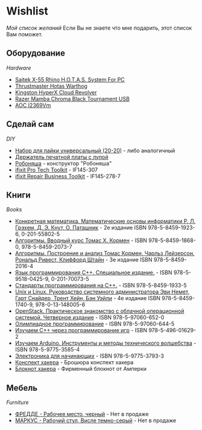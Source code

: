 # Wishlist
*Мой список желаний*
Если Вы не знаете что мне подарить, этот список Вам поможет.

## Оборудование
*Hardware*

* [Saitek X-55 Rhino H.O.T.A.S. System For PC](https://market.yandex.ru/product/10704769/)
* [Thrustmaster Hotas Warthog](https://market.yandex.ru/product/6839360)
* [Kingston HyperX Cloud Revolver](https://www.ulmart.ru/goods/3825335)
* [Razer Mamba Chroma Black Tournament USB](https://www.ulmart.ru/goods/3688397)
* [AOC I2369Vm](https://market.yandex.ru/product/9237416)

## Сделай сам
*DIY*

* [Набор для пайки универсальный (20-20)](http://www.chipdip.ru/product/soldering-kit-universal/) - либо аналогичный
* [Держатель печатной платы с лупой](http://amperka.ru/product/soldering-helping-hand)
* [Робоняша](http://amperka.ru/product/robonyasha-iskra-js) - конструктор "Робоняша"
* [ifixit Pro Tech Toolkit](https://ru.ifixit.com/Store/Tools/Pro-Tech-Toolkit/IF145-307) - IF145-307
* [ifixit Repair Business Toolkit](https://ru.ifixit.com/Store/Tools/Repair-Business-Toolkit/IF145-278-7) - IF145-278-7


## Книги
*Books*

* [Конкретная математика. Математические основы информатики  Р. Л. Грэхем, Д. Э. Кнут, О. Паташник](https://www.ozon.ru/context/detail/id/31333006/) - 2е издание ISBN 978-5-8459-1923-6, 0-201-55802-5
* [Алгоритмы. Вводный курс  Томас Х. Кормен](https://www.ozon.ru/context/detail/id/24903185/) - ISBN	978-5-8459-1868-0, 978-5-8459-2073-7
* [Алгоритмы. Построение и анализ  Томас Кормен, Чарльз Лейзерсон, Рональд Ривест, Клиффорд Штайн](https://www.ozon.ru/context/detail/id/22421471/) - 3е издание ISBN 978-5-8459-2016-4
* [Язык программирования С++. Специальное издание.](https://www.ozon.ru/context/detail/id/139958735/) - ISBN 978-5-9518-0425-9, 0-201-70073-5
* [Стандарты программирования на С++.](https://www.ozon.ru/context/detail/id/2381848/) - ISBN 978-5-8459-1933-5
* [Unix и Linux. Руководство системного администратора  Эви Немет, Гарт Снайдер, Трент Хейн, Бэн Уэйли](https://www.ozon.ru/context/detail/id/31924164/) - 4е издание ISBN 978-5-8459-1740-9, 978-0-13-148005-6
* [OpenStack. Практическое знакомство с облачной операционной системой. Четверное издание](https://www.ozon.ru/context/detail/id/146269188/) - ISBN 978-5-97060-652-0
* [Олимпиадное программирование](https://www.ozon.ru/context/detail/id/146462877/) - ISBN 978-5-97060-644-5
* [Изучаем C++ через программирование игр](https://www.ozon.ru/context/detail/id/33558249/) - ISBN 978-5-496-01629-2
* [Изучаем Arduino. Инструменты и методы технического волшебства](https://www.ozon.ru/context/detail/id/31350922/) - ISBN 978-5-9775-3585-4
* [Электроника для начинающих](https://www.ozon.ru/context/detail/id/138760497/) - ISBN	978-5-9775-3793-3
* [Конспект хакера](http://amperka.ru/product/hacker-workbook) - Брошюра конспект хакера
* [Блокнот хакера](http://amperka.ru/product/amperka-notebook) - Фирменный блокнот от Амперки

## Мебель
*Furniture*

* [ФРЕДДЕ - Рабочее место, черный](http://www.ikea.com/ru/ru/catalog/products/50219044/) - Нет в продаже
* [МАРКУС - Рабочий стул, Висле темно-серый](http://www.ikea.com/ru/ru/catalog/products/20309729/#/70261150) - Нет в продаже
